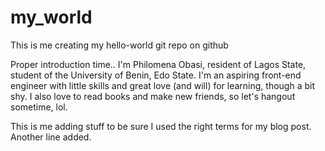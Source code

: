 # my_world
This is me creating my hello-world git repo on github

Proper introduction time.. 
I'm Philomena Obasi, resident of Lagos State, student of the University of Benin, Edo State. 
I'm an aspiring front-end engineer with little skills and great love (and will) for learning, though a bit shy. 
I also love to read books and make new friends, so let's hangout sometime, lol. 

This is me adding stuff to be sure I used the right terms for my blog post. 
Another line added. 
